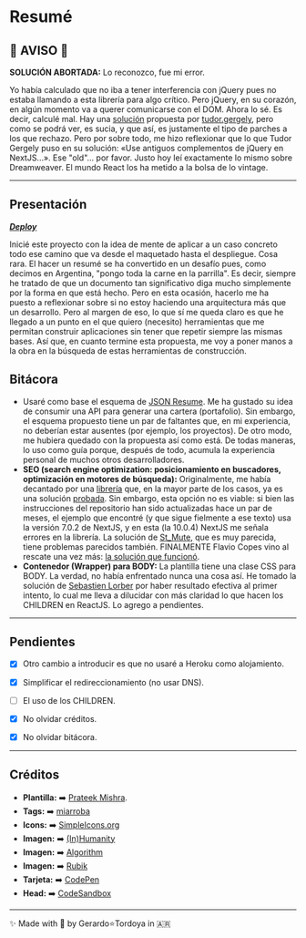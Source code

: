 # Resumé

## 🚨 AVISO 🚨

**SOLUCIÓN ABORTADA:** Lo reconozco, fue mi error.

Yo había calculado que no iba a tener interferencia con jQuery pues no estaba llamando a esta librería para algo crítico. Pero jQuery, en su corazón, en algún momento va a querer comunicarse con el DOM. Ahora lo sé. Es decir, calculé mal.
Hay una [solución](https://github.com/tudorgergely/jquery-plugin-nextjs) propuesta por [tudor.gergely](https://stackoverflow.com/a/61040108), pero como se podrá ver, es sucia, y que así, es justamente el tipo de parches a los que rechazo.
Pero por sobre todo, me hizo reflexionar que lo que Tudor Gergely puso en su solución: «Use antiguos complementos de jQuery en NextJS...».
Ese "old"... por favor. Justo hoy leí exactamente lo mismo sobre Dreamweaver.
El mundo React los ha metido a la bolsa de lo vintage.

---

## Presentación

**_[Deploy](https://zherar7ordoya.vercel.app/)_**

Inicié este proyecto con la idea de mente de aplicar a un caso concreto todo ese camino que va desde el maquetado hasta el despliegue. Cosa rara. El hacer un resumé se ha convertido en un desafío pues, como decimos en Argentina, "pongo toda la carne en la parrilla". Es decir, siempre he tratado de que un documento tan significativo diga mucho simplemente por la forma en que está hecho.
Pero en esta ocasión, hacerlo me ha puesto a reflexionar sobre si no estoy haciendo una arquitectura más que un desarrollo.
Pero al margen de eso, lo que sí me queda claro es que he llegado a un punto en el que quiero (necesito) herramientas que me permitan construir aplicaciones sin tener que repetir siempre las mismas bases.
Así que, en cuanto termine esta propuesta, me voy a poner manos a la obra en la búsqueda de estas herramientas de construcción.

## Bitácora

- Usaré como base el esquema de [JSON Resume](https://jsonresume.org/schema/). Me ha gustado su idea de consumir una API para generar una cartera (portafolio). Sin embargo, el esquema propuesto tiene un par de faltantes que, en mi experiencia, no deberían estar ausentes (por ejemplo, los proyectos). De otro modo, me hubiera quedado con la propuesta así como está. De todas maneras, lo uso como guía porque, después de todo, acumula la experiencia personal de muchos otros desarrolladores.
- **SEO (search engine optimization: posicionamiento en buscadores, optimización en motores de búsqueda):** Originalmente, me había decantado por una [librería](https://github.com/garmeeh/next-seo) que, en la mayor parte de los casos, ya es una solución [probada](https://codesandbox.io/s/3194op0r6m). Sin embargo, esta opción no es viable: si bien las instrucciones del repositorio han sido actualizadas hace un par de meses, el ejemplo que encontré (y que sigue fielmente a ese texto) usa la versión 7.0.2 de NextJS, y en esta (la 10.0.4) NextJS me señala errores en la librería. La solución de [St_Mute](https://stackoverflow.com/a/55849835/14009797), que es muy parecida, tiene problemas parecidos también. FINALMENTE Flavio Copes vino al rescate una vez más: [la solución que funcionó](https://www.freecodecamp.org/news/the-next-js-handbook/#populating-the-head-tag-with-custom-tags).
- **Contenedor (Wrapper) para BODY:** La plantilla tiene una clase CSS para BODY. La verdad, no había enfrentado nunca una cosa así. He tomado la solución de [Sebastien Lorber](https://stackoverflow.com/a/31757397/14009797) por haber resultado efectiva al primer intento, lo cual me lleva a dilucidar con más claridad lo que hacen los CHILDREN en ReactJS. Lo agrego a pendientes.

---

## Pendientes

- [x] Otro cambio a introducir es que no usaré a Heroku como alojamiento.

- [x] Simplificar el redireccionamiento (no usar DNS).

- [ ] El uso de los CHILDREN.

- [x] No olvidar créditos.

- [x] No olvidar bitácora.

---

## Créditos

- **Plantilla:** ➡️ [Prateek Mishra](https://github.com/0xPrateek/Portfolio-Template).
- **Tags:**      ➡️ [miarroba](https://metatags.miarroba.com/)
- **Icons:**     ➡️ [SimpleIcons.org](https://simpleicons.org/)
- **Imagen:**    ➡️ [(In)Humanity](https://electricathenaeum.com/2019/08/13/inhumanity/)
- **Imagen:**    ➡️ [Algorithm](https://dribbble.com/shots/5819252-Machine-Learning-Algorithm)
- **Imagen:**    ➡️ [Rubik](http://universo.math.org.mx/2016-1/Rubik/rubikfiguras/)
- **Tarjeta:**   ➡️ [CodePen](https://codepen.io/faelplg/pen/MWwxred)
- **Head:**      ➡️ [CodeSandbox](https://codesandbox.io/s/3194op0r6m?file=/pages/index.js)

---

✨ Made with 🧡 by Gerardo⭐Tordoya in 🇦🇷

